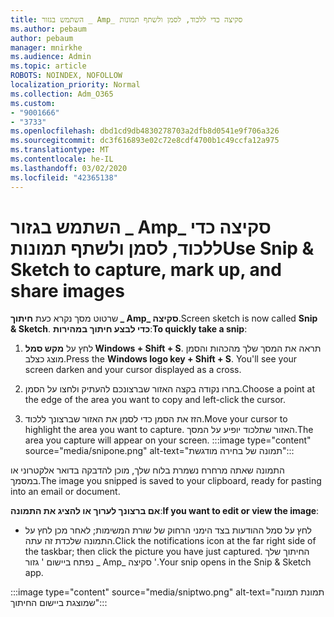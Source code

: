 ```yaml
---
title: השתמש בגזור _ Amp_ סקיצה כדי ללכוד, לסמן ולשתף תמונות
ms.author: pebaum
author: pebaum
manager: mnirkhe
ms.audience: Admin
ms.topic: article
ROBOTS: NOINDEX, NOFOLLOW
localization_priority: Normal
ms.collection: Adm_O365
ms.custom:
- "9001666"
- "3733"
ms.openlocfilehash: dbd1cd9db4830278703a2dfb8d0541e9f706a326
ms.sourcegitcommit: dc3f616893e02c72e8cdf4700b1c49ccfa12a975
ms.translationtype: MT
ms.contentlocale: he-IL
ms.lasthandoff: 03/02/2020
ms.locfileid: "42365138"
---
```

# <a name="use-snip--sketch-to-capture-mark-up-and-share-images"></a><span data-ttu-id="7e5cd-102">השתמש בגזור _ Amp_ סקיצה כדי ללכוד, לסמן ולשתף תמונות</span><span class="sxs-lookup"><span data-stu-id="7e5cd-102">Use Snip & Sketch to capture, mark up, and share images</span></span>

<span data-ttu-id="7e5cd-103">שרטוט מסך נקרא כעת **חיתוך _ Amp_ סקיצה**.</span><span class="sxs-lookup"><span data-stu-id="7e5cd-103">Screen sketch is now called **Snip & Sketch**.</span></span> <span data-ttu-id="7e5cd-104">**כדי לבצע חיתוך במהירות**:</span><span class="sxs-lookup"><span data-stu-id="7e5cd-104">**To quickly take a snip**:</span></span>

1. <span data-ttu-id="7e5cd-105">לחץ על **מקש סמל Windows + Shift + S**. תראה את המסך שלך מהכהות והסמן מוצג כצלב.</span><span class="sxs-lookup"><span data-stu-id="7e5cd-105">Press the **Windows logo key + Shift + S**. You'll see your screen darken and your cursor displayed as a cross.</span></span> 

2. <span data-ttu-id="7e5cd-106">בחרו נקודה בקצה האזור שברצונכם להעתיק ולחצו על הסמן.</span><span class="sxs-lookup"><span data-stu-id="7e5cd-106">Choose a point at the edge of the area you want to copy and left-click the cursor.</span></span> 

3. <span data-ttu-id="7e5cd-107">הזז את הסמן כדי לסמן את האזור שברצונך ללכוד.</span><span class="sxs-lookup"><span data-stu-id="7e5cd-107">Move your cursor to highlight the area you want to capture.</span></span> <span data-ttu-id="7e5cd-108">האזור שתלכוד יופיע על המסך.</span><span class="sxs-lookup"><span data-stu-id="7e5cd-108">The area you capture will appear on your screen.</span></span>
:::image type="content" source="media/snipone.png" alt-text="תמונה של בחירה מודגשת":::

<span data-ttu-id="7e5cd-110">התמונה שאתה מרחרח נשמרת בלוח שלך, מוכן להדבקה בדואר אלקטרוני או במסמך.</span><span class="sxs-lookup"><span data-stu-id="7e5cd-110">The image you snipped is saved to your clipboard, ready for pasting into an email or document.</span></span> 

<span data-ttu-id="7e5cd-111">**אם ברצונך לערוך או להציג את התמונה**:</span><span class="sxs-lookup"><span data-stu-id="7e5cd-111">**If you want to edit or view the image**:</span></span> 

- <span data-ttu-id="7e5cd-112">לחץ על סמל ההודעות בצד הימני הרחוק של שורת המשימות; לאחר מכן לחץ על התמונה שלכדת זה עתה.</span><span class="sxs-lookup"><span data-stu-id="7e5cd-112">Click the notifications icon at the far right side of the taskbar; then click the picture you have just captured.</span></span> <span data-ttu-id="7e5cd-113">החיתוך שלך נפתח ביישום ' גזור _ Amp_ סקיצה '.</span><span class="sxs-lookup"><span data-stu-id="7e5cd-113">Your snip opens in the Snip & Sketch app.</span></span>

:::image type="content" source="media/sniptwo.png" alt-text="תמונת תמונה שמוצגת ביישום החיתוך":::